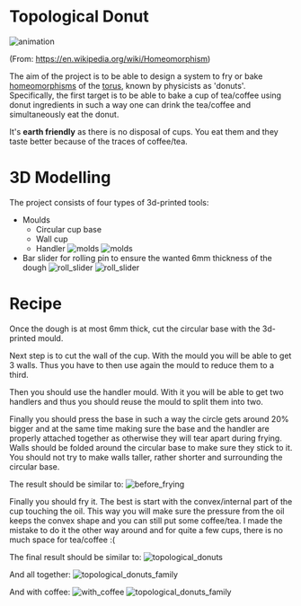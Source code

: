 # Topological Donut
![animation](https://upload.wikimedia.org/wikipedia/commons/2/26/Mug_and_Torus_morph.gif)


(From: https://en.wikipedia.org/wiki/Homeomorphism)

The aim of the project is to be able to design a system to fry or bake [homeomorphisms](https://en.wikipedia.org/wiki/Homeomorphism) of the [torus](https://en.wikipedia.org/wiki/Torus), known by physicists as 'donuts'. Specifically, the first target is to
be able to bake a cup of tea/coffee using donut ingredients in such a way one can drink the tea/coffee and simultaneously eat
the donut.

It's **earth friendly** as there is no disposal
of cups. You eat them and they taste better  because of the traces of coffee/tea.

# 3D Modelling
The project consists of four types of 3d-printed tools:
- Moulds
   - Circular cup base
   - Wall cup
   - Handler
   ![molds](images/molds.png)
   ![molds](images/molds_3d_print.jpg)
 - Bar slider for rolling pin to ensure the wanted 6mm thickness of the dough
 ![roll_slider](images/roll_slider.png)
 ![roll_slider](images/roll_sliders_3d_print.jpg)


# Recipe
Once the dough is at most 6mm thick, cut the circular base with the 3d-printed mould.

Next step is to cut the wall of the cup.
With the mould you will be able to get 3 walls. Thus you have to then use again the mould to reduce them to a third.

Then you should use the handler mould. With it you will be able to get two handlers and thus you should reuse the mould to split them into two.

Finally you should press the base in such a way the circle gets around 20% bigger and at the same time making sure the base and the handler are properly attached together as otherwise they will tear apart during frying.
Walls should be folded around the circular base to make sure they stick to it. You should not try to make walls taller, rather shorter and surrounding the circular base.

The result should be similar to:
![before_frying](images/before_baking.jpg)

Finally you should fry it. The best is start with the convex/internal part of the cup touching the oil. This way you will make sure the pressure from the oil keeps the convex shape and you can still put some coffee/tea. I made the mistake to do it the other way around and for quite a few cups, there is no much space for tea/coffee :(

The final result should be similar to:
![topological_donuts](images/topological_donuts.jpg)

And all together:
![topological_donuts_family](images/topological_donuts_family.jpg)

And with coffee:
![with_coffee](images/with_coffee.jpg)
![topological_donuts_family](images/with_coffee_two.jpg)
